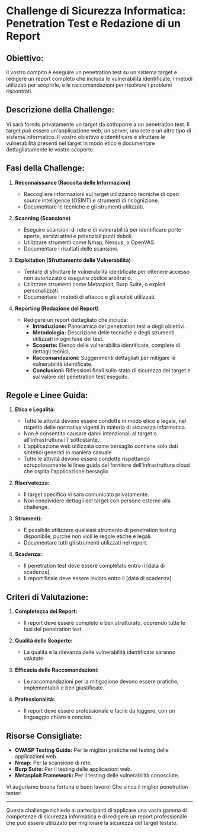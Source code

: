# Challenge di Sicurezza Informatica: Penetration Test e Redazione di un Report

## Obiettivo:
Il vostro compito è eseguire un penetration test su un sistema target e redigere un report completo che includa le vulnerabilità identificate, i metodi utilizzati per scoprirle, e le raccomandazioni per risolvere i problemi riscontrati.

## Descrizione della Challenge:
Vi sarà fornito privatamente un target da sottoporre a un penetration test. Il target può essere un'applicazione web, un server, una rete o un altro tipo di sistema informatico. Il vostro obiettivo è identificare e sfruttare le vulnerabilità presenti nel target in modo etico e documentare dettagliatamente le vostre scoperte.

## Fasi della Challenge:

1. **Reconnaissance (Raccolta delle Informazioni)**
    - Raccogliere informazioni sul target utilizzando tecniche di open source intelligence (OSINT) e strumenti di ricognizione.
    - Documentare le tecniche e gli strumenti utilizzati.

2. **Scanning (Scansione)**
    - Eseguire scansioni di rete e di vulnerabilità per identificare porte aperte, servizi attivi e potenziali punti deboli.
    - Utilizzare strumenti come Nmap, Nessus, o OpenVAS.
    - Documentare i risultati delle scansioni.

3. **Exploitation (Sfruttamento delle Vulnerabilità)**
    - Tentare di sfruttare le vulnerabilità identificate per ottenere accesso non autorizzato o eseguire codice arbitrario.
    - Utilizzare strumenti come Metasploit, Burp Suite, o exploit personalizzati.
    - Documentare i metodi di attacco e gli exploit utilizzati.

4. **Reporting (Redazione del Report)**
    - Redigere un report dettagliato che includa:
        - **Introduzione:** Panoramica del penetration test e degli obiettivi.
        - **Metodologia:** Descrizione delle tecniche e degli strumenti utilizzati in ogni fase del test.
        - **Scoperte:** Elenco delle vulnerabilità identificate, complete di dettagli tecnici.
        - **Raccomandazioni:** Suggerimenti dettagliati per mitigare le vulnerabilità identificate.
        - **Conclusioni:** Riflessioni finali sullo stato di sicurezza del target e sul valore del penetration test eseguito.

## Regole e Linee Guida:

1. **Etica e Legalità:**
    - Tutte le attività devono essere condotte in modo etico e legale, nel rispetto delle normative vigenti in materia di sicurezza informatica.
    - Non è consentito causare danni intenzionali al target o all'infrastruttura IT sottostante.
    - L'applicazione web utilizzata come bersaglio contiene solo dati sintetici generati in maniera casuale
    - Tutte le attività devono essere condotte rispettando scrupolosamente le linee guida del fornitore dell'infrastruttura cloud che ospita l'applicazione bersaglio

2. **Riservatezza:**
    - Il target specifico vi sarà comunicato privatamente.
    - Non condividere dettagli del target con persone esterne alla challenge.

3. **Strumenti:**
    - È possibile utilizzare qualsiasi strumento di penetration testing disponibile, purché non violi le regole etiche e legali.
    - Documentare tutti gli strumenti utilizzati nel report.

4. **Scadenza:**
    - Il penetration test deve essere completato entro il [data di scadenza].
    - Il report finale deve essere inviato entro il [data di scadenza].

## Criteri di Valutazione:

1. **Completezza del Report:**
    - Il report deve essere completo e ben strutturato, coprendo tutte le fasi del penetration test.

2. **Qualità delle Scoperte:**
    - La qualità e la rilevanza delle vulnerabilità identificate saranno valutate.

3. **Efficacia delle Raccomandazioni:**
    - Le raccomandazioni per la mitigazione devono essere pratiche, implementabili e ben giustificate.

4. **Professionalità:**
    - Il report deve essere professionale e facile da leggere, con un linguaggio chiaro e conciso.

## Risorse Consigliate:

- **OWASP Testing Guide:** Per le migliori pratiche nel testing delle applicazioni web.
- **Nmap:** Per la scansione di rete.
- **Burp Suite:** Per il testing delle applicazioni web.
- **Metasploit Framework:** Per il testing delle vulnerabilità conosciute.

Vi auguriamo buona fortuna e buon lavoro! Che vinca il miglior penetration tester!

--- 

Questa challenge richiede ai partecipanti di applicare una vasta gamma di competenze di sicurezza informatica e di redigere un report professionale che può essere utilizzato per migliorare la sicurezza del target testato.
